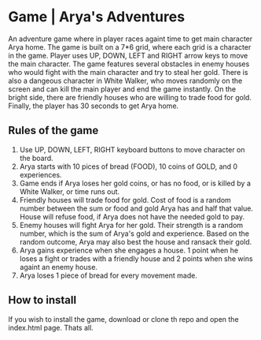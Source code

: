 # Game | Arya's Adventures

An adventure game where in player races againt time to get main character Arya home. The game is built on a 7*6 grid, where each grid is a character in the game. Player uses UP, DOWN, LEFT and RIGHT arrow keys to move the main character. The game features several obstacles in enemy houses who would fight with the main character and try to steal her gold. There is also a dangeous character in White Walker, who moves randomly on the screen and can kill the main player and end the game instantly. On the bright side, there are friendly houses who are willing to trade food for gold. Finally, the player has 30 seconds to get Arya home.

## Rules of the game
1. Use UP, DOWN, LEFT, RIGHT keyboard buttons to move character on the board. 
2. Arya starts with 10 pices of bread (FOOD), 10 coins of GOLD, and 0 experiences. 
3. Game ends if Arya loses her gold coins, or has no food, or is killed by a White Walker, or time runs out. 
4. Friendly houses will trade food for gold. Cost of food is a random number between the sum or food and gold Arya has and half that value. House will refuse food, if Arya does not have the needed gold to pay. 
5. Enemy houses will fight Arya for her gold. Their strength is a random number, which is the sum of Arya's gold and experience. Based on the random outcome, Arya may also best the house and ransack their gold. 
6. Arya gains experience when she engages a house. 1 point when he loses a fight or trades with a friendly house and 2 points when she wins againt an enemy house. 
7. Arya loses 1 piece of bread for every movement made. 

## How to install
If you wish to install the game, download or clone th repo and open the index.html page. Thats all. 